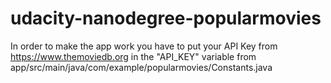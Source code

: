 # udacity-nanodegree-popularmovies
In order to make the app work you have to put your API Key from https://www.themoviedb.org in the "API_KEY" variable from  
app/src/main/java/com/example/popularmovies/Constants.java 
